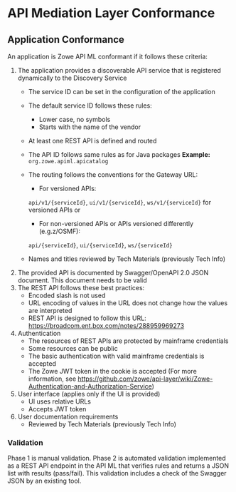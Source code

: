 # API Mediation Layer Conformance

## Application Conformance

An application is Zowe API ML conformant if it follows these criteria:

1. The application provides a discoverable API service that is registered dynamically to the Discovery Service
   - The service ID can be set in the configuration of the application
   - The default service ID follows these rules:
     - Lower case, no symbols
     - Starts with the name of the vendor
   - At least one REST API is defined and routed
   - The API ID follows same rules as for Java packages
     **Example:**
     `org.zowe.apiml.apicatalog`
   - The routing follows the conventions for the Gateway URL:
     - For versioned APIs:
     
      `api/v1/{serviceId}`, `ui/v1/{serviceId}`, `ws/v1/{serviceId}` for versioned APIs or
     - For non-versioned APIs or APIs versioned differently (e.g.z/OSMF):
     
      `api/{serviceId}`, `ui/{serviceId}`, `ws/{serviceId}` 
   - Names and titles reviewed by Tech Materials (previously Tech Info) 
2. The provided API is documented by Swagger/OpenAPI 2.0 JSON document. This document needs to be valid
3. The REST API follows these best practices:
   - Encoded slash is not used
   - URL encoding of values in the URL does not change how the values are interpreted 
   - REST API is designed to follow this URL: https://broadcom.ent.box.com/notes/288959969273
4. Authentication
   - The resources of REST APIs are protected by mainframe credentials
   - Some resources can be public
   - The basic authentication with valid mainframe credentials is accepted
   - The Zowe JWT token in the cookie is accepted (For more information, see https://github.com/zowe/api-layer/wiki/Zowe-Authentication-and-Authorization-Service)
5. User interface (applies only if the UI is provided)
   - UI uses relative URLs
   - Accepts JWT token
6. User documentation requirements
   - Reviewed by Tech Materials (previously Tech Info)  

### Validation 

Phase 1 is manual validation. Phase 2 is automated validation implemented as a REST API endpoint in the API ML that verifies rules and returns a JSON list with results (pass/fail). This validation includes a check of the Swagger JSON by an existing tool.
